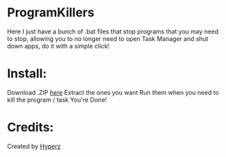 # ProgramKillers

Here I just have a bunch of .bat files that stop programs that you may need to stop, allowing you to no longer need to open Task Manager and shut down apps, do it with a simple click!

# Install:

Download .ZIP [here](https://github.com/Itz-Hyperz/ProgramKillers/)
Extract the ones you want
Run them when you need to kill the program / task
You're Done!

# Credits:

Created by [Hyperz](https://hyperz.net/)

